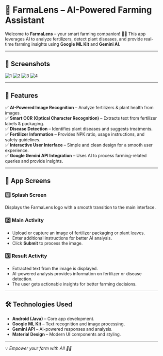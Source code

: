 # 🌱 **FarmaLens** – AI-Powered Farming Assistant  

Welcome to **FarmaLens** – your smart farming companion! 🚜🌾 This app leverages AI to analyze fertilizers, detect plant diseases, and provide real-time farming insights using **Google ML Kit** and **Gemini AI**.  

---

## 📸 **Screenshots**
![1](https://github.com/user-attachments/assets/e9b55387-a771-438b-a391-af9e8b5d5bd9)
![2](https://github.com/user-attachments/assets/c692167f-e6c1-40f7-9f73-40aebafac5bd)
![3](https://github.com/user-attachments/assets/17883023-28b1-463f-b6f6-137ef0313c93)
![4](https://github.com/user-attachments/assets/b0f0a4a3-e6a0-4226-b352-af98f36b345e)


---

## 🚀 **Features**
✅ **AI-Powered Image Recognition** – Analyze fertilizers & plant health from images.  
✅ **Smart OCR (Optical Character Recognition)** – Extracts text from fertilizer labels & packaging.  
✅ **Disease Detection** – Identifies plant diseases and suggests treatments.  
✅ **Fertilizer Information** – Provides NPK ratio, usage instructions, and safety guidelines.  
✅ **Interactive User Interface** – Simple and clean design for a smooth user experience.  
✅ **Google Gemini API Integration** – Uses AI to process farming-related queries and provide insights.  

---

## 📱 **App Screens**
### 1️⃣ **Splash Screen**  
Displays the FarmaLens logo with a smooth transition to the main interface.  

### 2️⃣ **Main Activity**  
- Upload or capture an image of fertilizer packaging or plant leaves.  
- Enter additional instructions for better AI analysis.  
- Click **Submit** to process the image.  

### 3️⃣ **Result Activity**  
- Extracted text from the image is displayed.  
- AI-powered analysis provides information on fertilizer or disease detection.  
- The user gets actionable insights for better farming decisions.  

---

## 🛠 **Technologies Used**
- **Android (Java)** – Core app development.  
- **Google ML Kit** – Text recognition and image processing.  
- **Gemini API** – AI-powered responses and analysis.  
- **Material Design** – Modern UI components and styling.  

---

💡 *Empower your farm with AI! 🌱🚀*

